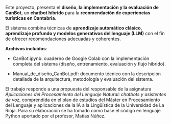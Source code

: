 Este proyecto, presenta el **diseño, la implementación y la evaluación de CanBot**, un **chatbot híbrido** para la **recomendación de experiencias turísticas en Cantabria**.

El sistema combina técnicas de **aprendizaje automático clásico, aprendizaje profundo y modelos generativos del lenguaje (LLM)** con el fin de ofrecer recomendaciones adecuadas y coherentes.

**Archivos incluidos**:

- CanBot.ipynb: cuaderno de Google Colab con la implementación completa del sistema (diseño, entrenamiento, evaluación y flujo híbrido).

- Manual_de_diseño_CanBot.pdf: documento técnico con la descripción detallada de la arquitectura, metodología y evaluación del sistema.

El trabajo responde a una propuesta del responsable de la asignatura *Aplicaciones del Procesamiento del Lenguaje Natural: chatbots y asistentes de voz*, comprendida en el plan de estudios del Máster en Procesamiento del Lenguaje y aplicaciones de la IA a la Lingüística de la Universidad de La Rioja. 
Para su elaboración se ha tomado como base el código en lenguaje Python aportado por el profesor, Matías Núñez.
